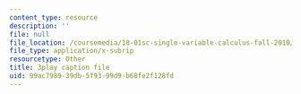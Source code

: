 ```yaml
---
content_type: resource
description: ''
file: null
file_location: /coursemedia/18-01sc-single-variable-calculus-fall-2010/99ac798939db5f9399d9b68fe2f128fd_Bv9kVDcj7yo.vtt
file_type: application/x-subrip
resourcetype: Other
title: 3play caption file
uid: 99ac7989-39db-5f93-99d9-b68fe2f128fd
---
```

